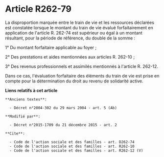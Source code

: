 # Article R262-79

La disproportion marquée entre le train de vie et les ressources déclarées est constatée lorsque le montant du train de vie
évalué forfaitairement en application de l'article R. 262-74 est supérieur ou égal à un montant résultant, pour la période de
référence, du double de la somme : 

1° Du montant forfaitaire applicable au foyer ; 

2° Des prestations et aides mentionnées aux articles R. 262-10 ; 

3° Des revenus professionnels et assimilés mentionnés à l'article R. 262-12. 

Dans ce cas, l'évaluation forfaitaire des éléments du train de vie est prise en compte pour la détermination du droit au
revenu de solidarité active.

**Liens relatifs à cet article**

	**Anciens textes**:

	  - Décret n°2004-302 du 29 mars 2004 - art. 5 (Ab)

	**Modifié par**:

	  - Décret n°2015-1709 du 21 décembre 2015 - art. 2

	**Cite**:

	  - Code de l'action sociale et des familles - art. D262-74
	  - Code de l'action sociale et des familles - art. R262-10
	  - Code de l'action sociale et des familles - art. R262-12 (V)
